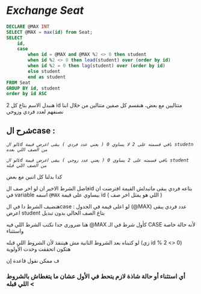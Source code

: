 # _Exchange Seat_

```sql
DECLARE @MAX INT
SELECT @MAX = max(id) from Seat;
SELECT
    id,
    case
        when id = @MAX and @MAX %2 <> 0 then student
        when id %2 <> 0 then lead(student) over (order by id)
        when id %2 = 0 then lag(student) over (order by id)
        else student
        end as student
FROM Seat
GROUP BY id, student
order by id ASC
```
هنبدل الاسم بتاع كل 2 id متتاليين مع بعض، هنقسم كل صفين متتالين من خلال اننا نصنفهم لعدد فردي وزوحي

## شرح الcase : 
_```لو الid باقي قسمته على 2 لا يساوي 0 ( يعني عدد فردي ) يبقى اعرض قيمة studetn من الصف اللي بعده```_

_```لو الid باقي قسمته على 2 يساوي 0 ( يعني عدد زوجي ) يبقى اعرض قيمة student من الصف اللي قبله```_

كدا بدلنا كل اتنين مع بعض

فاضل الشرط الاخير ان لو اخر صف الid بتاعه فردي يبقى ماتبدلش القيمة
افترضت ان في variable اسمه ```@MAX``` بيساوي على قيمة id ( اللي هو يمثل اخر صف )

هنضيف الشرط دا في الcase : 
لو اعلى قيمة في الجدول (@MAX) عدد فردي يبقى اعرض student بتاع الصف الحالي بدون تبديل


هنا ضروري جدا نكتب الشرط اللي فيه @MAX كأول شرط في الـ CASE لأنه حالة خاصة واستثناء

لو كتبناه بعد الشروط التانية مش هيتنقذ لأن الشروط اللي قبله (زي id % 2 <> 0) هتكون اتحققت وخدت الأولوية

ف ممكن نقول قاعدة إن  
### أي استثناء أو حالة شاذة لازم يتحط في الأول عشان ما يتغطاش بالشروط اللي قبله <

